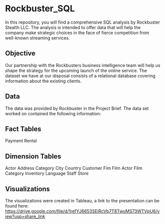 # Rockbuster_SQL
In this repository, you will find a comprehensive SQL analysis by Rockbuster Stealth LLC. The analysis is intended to offer data that will help the company make strategic choices in the face of fierce competition from well-known streaming services. 
## Objective
Our partnership with the Rockbusters business intelligence team will help us shape the strategy for the upcoming launch of the online service. The dataset we have at our disposal consists of a relational database covering information about the existing clients.
## Data
The data was provided by Rockbuster in the Project Brief. The data set worked on contained the following information:
## Fact Tables
Payment
Rental
## Dimension Tables
Actor
Address
Category
City
Country
Customer
Fim
Film Actor
Film Category
Inventory
Language
Staff
Store
## Visualizations
The visualizations were created in Tableau, a link to the presentation can be found here: https://drive.google.com/file/d/1refYJ6653SEjRcVb7T8TwoMS73WTVpU6/view?usp=share_link
